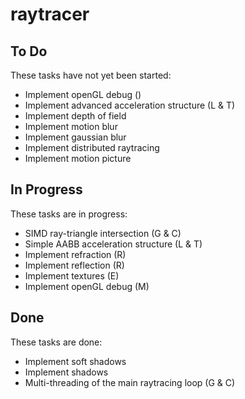 # raytracer

## To Do

These tasks have not yet been started:
* Implement openGL debug ()
* Implement advanced acceleration structure (L & T)
* Implement depth of field
* Implement motion blur
* Implement gaussian blur
* Implement distributed raytracing
* Implement motion picture

## In Progress

These tasks are in progress:
* SIMD ray-triangle intersection (G & C)
* Simple AABB acceleration structure (L & T)
* Implement refraction (R)
* Implement reflection (R)
* Implement textures (E)
* Implement openGL debug (M)

## Done

These tasks are done:

* Implement soft shadows
* Implement shadows
* Multi-threading of the main raytracing loop (G & C)
